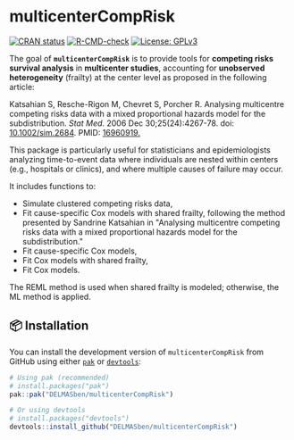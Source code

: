 # multicenterCompRisk

<!-- badges: start -->
[![CRAN status](https://www.r-pkg.org/badges/version/multicenterCompRisk)](https://CRAN.R-project.org/package=multicenterCompRisk)
[![R-CMD-check](https://github.com/DELMASben/multicenterCompRisk/actions/workflows/R-CMD-check.yaml/badge.svg)](https://github.com/DELMASben/multicenterCompRisk/actions/workflows/R-CMD-check.yaml)
[![License: GPLv3](https://img.shields.io/badge/License-GPLv3-blue.svg)](https://www.gnu.org/licenses/gpl-3.0)
<!-- badges: end -->

The goal of **`multicenterCompRisk`** is to provide tools for **competing risks survival analysis** in **multicenter studies**, accounting for **unobserved heterogeneity** (frailty) at the center level as proposed in the following article:

Katsahian S, Resche-Rigon M, Chevret S, Porcher R. Analysing multicentre competing risks data with a mixed proportional hazards model for the subdistribution. *Stat Med*. 2006 Dec 30;25(24):4267-78. doi: [10.1002/sim.2684](https://onlinelibrary.wiley.com/doi/10.1002/sim.2684). PMID: [16960919.](https://pubmed.ncbi.nlm.nih.gov/16960919/)

This package is particularly useful for statisticians and epidemiologists analyzing time-to-event data where individuals are nested within centers (e.g., hospitals or clinics), and where multiple causes of failure may occur.

It includes functions to:
- Simulate clustered competing risks data,
- Fit cause-specific Cox models with shared frailty, following the method presented by Sandrine Katsahian in "Analysing multicentre competing risks data with a mixed proportional hazards model for the subdistribution."
- Fit cause-specific Cox models,
- Fit Cox models with shared frailty,
- Fit Cox models.

The REML method is used when shared frailty is modeled; otherwise, the ML method is applied.

## 📦 Installation

You can install the development version of `multicenterCompRisk` from GitHub using either [`pak`](https://pak.r-lib.org/) or [`devtools`](https://github.com/r-lib/devtools):

```r
# Using pak (recommended)
# install.packages("pak")
pak::pak("DELMASben/multicenterCompRisk")

# Or using devtools
# install.packages("devtools")
devtools::install_github("DELMASben/multicenterCompRisk")
```

